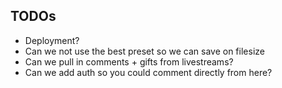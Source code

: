## TODOs

- Deployment?
- Can we not use the best preset so we can save on filesize
- Can we pull in comments + gifts from livestreams?
- Can we add auth so you could comment directly from here?